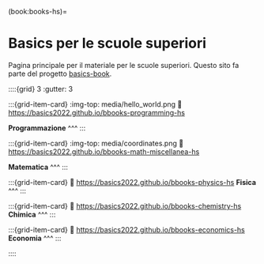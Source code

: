 (book:books-hs)=
# Basics per le scuole superiori

Pagina principale per il materiale per le scuole superiori. Questo sito fa parte del progetto [basics-book](https://github.com/Basics2022).

<!--
:::::{grid} 1

::::{grid-item}

:::{card} Title
:img-background: media/hello_world.png
:class-card: sd-text-black
:link: https://basics2022.github.io/bbooks-programming-hs

**Programmazione**
:::

::::

:::::
-->

::::{grid} 3
:gutter: 3

:::{grid-item-card} 
:img-top: media/hello_world.png
:link: https://basics2022.github.io/bbooks-programming-hs

**Programmazione**
^^^
:::

:::{grid-item-card} 
:img-top: media/coordinates.png
:link: https://basics2022.github.io/bbooks-math-miscellanea-hs

**Matematica**
^^^
:::

:::{grid-item-card}
:link: https://basics2022.github.io/bbooks-physics-hs
**Fisica**
^^^
:::

:::{grid-item-card}
:link: https://basics2022.github.io/bbooks-chemistry-hs
**Chimica**
^^^
:::

:::{grid-item-card}
:link: https://basics2022.github.io/bbooks-economics-hs
**Economia**
^^^
:::

::::



<!--
::::{grid} 1
:::{grid-item-card}
:::

:::{grid-item-card}
:::

::::
-->
